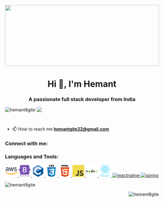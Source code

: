 <img src="https://i.pinimg.com/originals/2f/f4/28/2ff428006f3ade5f10beac69372062ab.gif" width="100%" height="200">


<h1 align="center">Hi 👋, I'm Hemant</h1>
<h3 align="center">A passionate full stack developer from India</h3>
<img src="https://www.wingstechsolutions.com/wp-content/uploads/2022/03/full-stack-development.gif" width="400" align="right" margin="20">
<p align="left"> <img src="https://komarev.com/ghpvc/?username=hemant8gite&label=Profile%20views&color=0e75b6&style=flat" alt="hemant8gite" /> </p>

<!-- <p align="left"> <a href="https://github.com/ryo-ma/github-profile-trophy"><img src="https://github-profile-trophy.vercel.app/?username=hemant8gite" alt="hemant8gite" /></a> </p> -->

<p align="left"> <a href="https://twitter.com/" target="blank"><img src="https://img.shields.io/twitter/follow/?logo=twitter&style=for-the-badge" alt="" /></a> </p>

- 📫 How to reach me **hemantgite22@gmail.com**

<h3 align="left">Connect with me:</h3>
<p align="left">
  <h3 align="left">Languages and Tools:</h3>
</p>
<p align="left"> <a href="https://aws.amazon.com" target="_blank" rel="noreferrer"> <img src="https://raw.githubusercontent.com/devicons/devicon/master/icons/amazonwebservices/amazonwebservices-original-wordmark.svg" alt="aws" width="40" height="40"/> </a> <a href="https://getbootstrap.com" target="_blank" rel="noreferrer"> <img src="https://raw.githubusercontent.com/devicons/devicon/master/icons/bootstrap/bootstrap-plain-wordmark.svg" alt="bootstrap" width="40" height="40"/> </a> <a href="https://www.cprogramming.com/" target="_blank" rel="noreferrer"> <img src="https://raw.githubusercontent.com/devicons/devicon/master/icons/c/c-original.svg" alt="c" width="40" height="40"/> </a> <a href="https://www.w3schools.com/css/" target="_blank" rel="noreferrer"> <img src="https://raw.githubusercontent.com/devicons/devicon/master/icons/css3/css3-original-wordmark.svg" alt="css3" width="40" height="40"/> </a> <a href="https://www.w3.org/html/" target="_blank" rel="noreferrer"> <img src="https://raw.githubusercontent.com/devicons/devicon/master/icons/html5/html5-original-wordmark.svg" alt="html5" width="40" height="40"/> </a> <a href="https://developer.mozilla.org/en-US/docs/Web/JavaScript" target="_blank" rel="noreferrer"> <img src="https://raw.githubusercontent.com/devicons/devicon/master/icons/javascript/javascript-original.svg" alt="javascript" width="40" height="40"/> </a> <a href="https://nodejs.org" target="_blank" rel="noreferrer"> <img src="https://raw.githubusercontent.com/devicons/devicon/master/icons/nodejs/nodejs-original-wordmark.svg" alt="nodejs" width="40" height="40"/> </a> <a href="https://reactjs.org/" target="_blank" rel="noreferrer"> <img src="https://raw.githubusercontent.com/devicons/devicon/master/icons/react/react-original-wordmark.svg" alt="react" width="40" height="40"/> </a> <a href="https://reactnative.dev/" target="_blank" rel="noreferrer"> <img src="https://reactnative.dev/img/header_logo.svg" alt="reactnative" width="40" height="40"/> </a> <a href="https://spring.io/" target="_blank" rel="noreferrer"> <img src="https://www.vectorlogo.zone/logos/springio/springio-icon.svg" alt="spring" width="40" height="40"/> </a> </p>

<!-- <p><img align="left" src="https://github-readme-stats.vercel.app/api/top-langs?username=hemant8gite&show_icons=true&locale=en&layout=compact" alt="hemant8gite" /></p> -->

<p>&nbsp;<img align="left" src="https://github-readme-stats.vercel.app/api?username=hemant8gite&show_icons=true&locale=en" alt="hemant8gite" /></p>

<p><img align="right" src="https://github-readme-streak-stats.herokuapp.com/?user=hemant8gite&" alt="hemant8gite" /></p>

